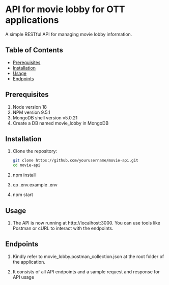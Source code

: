 # API for movie lobby for OTT applications

A simple RESTful API for managing movie lobby information.

## Table of Contents

- [Prerequisites](#prerequisites)
- [Installation](#installation)
- [Usage](#usage)
- [Endpoints](#endpoints)

## Prerequisites

1. Node version 18
2. NPM version 9.5.1
3. MongoDB shell version v5.0.21
4. Create a DB named movie_lobby in MongoDB 

## Installation

1. Clone the repository:

   ```bash
   git clone https://github.com/yourusername/movie-api.git
   cd movie-api

2. npm install

3. cp .env.example .env

4. npm start


## Usage

1. The API is now running at http://localhost:3000. You can use tools like Postman or     cURL to interact with the endpoints.

## Endpoints

1. Kindly refer to movie_lobby.postman_collection.json at the root folder of the application.

2. It consists of all API endpoints and a sample request and response for API usage
